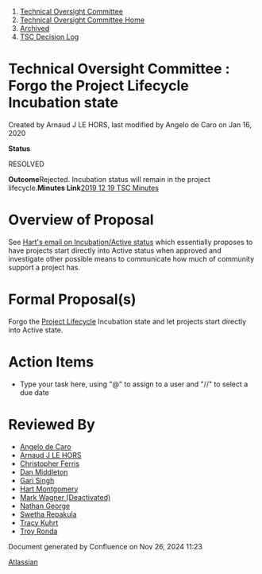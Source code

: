 1. [Technical Oversight Committee](index.html)
2. [Technical Oversight Committee Home](Technical-Oversight-Committee-Home_21430274.html)
3. [Archived](Archived_21447696.html)
4. [TSC Decision Log](TSC-Decision-Log_21437418.html)

# Technical Oversight Committee : Forgo the Project Lifecycle Incubation state

Created by Arnaud J LE HORS, last modified by Angelo de Caro on Jan 16, 2020

**Status**

RESOLVED 

**Outcome**Rejected. Incubation status will remain in the project lifecycle.**Minutes Link**[2019 12 19 TSC Minutes](2019-12-19-TSC-Minutes_21438288.html)

# Overview of Proposal

See [Hart's email on Incubation/Active status](https://lists.hyperledger.org/g/tsc/message/2763) which essentially proposes to have projects start directly into Active status when approved and investigate other possible means to communicate how much of community support a project has.

# Formal Proposal(s)

Forgo the [Project Lifecycle](https://lf-hyperledger.atlassian.net/wiki/spaces/HYP/pages/19595327/Project+Lifecycle) Incubation state and let projects start directly into Active state.

# Action Items

- Type your task here, using "@" to assign to a user and "//" to select a due date

# Reviewed By

- [Angelo de Caro](https://lf-hyperledger.atlassian.net/wiki/people/70121:d6b0f0e4-825f-4f16-88e1-4d14e95f2f10?ref=confluence)
- [Arnaud J LE HORS](https://lf-hyperledger.atlassian.net/wiki/people/70121:0e75e3b8-500a-4067-9f7e-ed46e91bcb9d?ref=confluence)
- [Christopher Ferris](https://lf-hyperledger.atlassian.net/wiki/people/5abb903a8724022aa9070581?ref=confluence)
- [Dan Middleton](https://lf-hyperledger.atlassian.net/wiki/people/712020:2979764a-3998-4ef1-8810-60b799067924?ref=confluence)
- [Gari Singh](https://lf-hyperledger.atlassian.net/wiki/people/557058:51429e31-90f4-4684-b7cd-9a4fe15ff188?ref=confluence)
- [Hart Montgomery](https://lf-hyperledger.atlassian.net/wiki/people/712020:86f447c0-86dc-43b3-ac03-6a31923bbb84?ref=confluence)
- [Mark Wagner (Deactivated)](https://lf-hyperledger.atlassian.net/wiki/people/70121:81b88945-c9ef-40fe-9224-207bdb280922?ref=confluence)
- [Nathan George](https://lf-hyperledger.atlassian.net/wiki/people/712020:3e7556ab-cdb8-47f5-8b68-12a3378021fd?ref=confluence)
- [Swetha Repakula](https://lf-hyperledger.atlassian.net/wiki/people/712020:503b5691-8e92-4d2d-83d3-e9e74d296436?ref=confluence)
- [Tracy Kuhrt](https://lf-hyperledger.atlassian.net/wiki/people/712020:eb6ae9c3-aa8e-40ba-9dab-a6969b1ac52e?ref=confluence)
- [Troy Ronda](https://lf-hyperledger.atlassian.net/wiki/people/557058:c854f35a-2b58-4be3-9003-ca2a67495580?ref=confluence)

Document generated by Confluence on Nov 26, 2024 11:23

[Atlassian](http://www.atlassian.com/)
